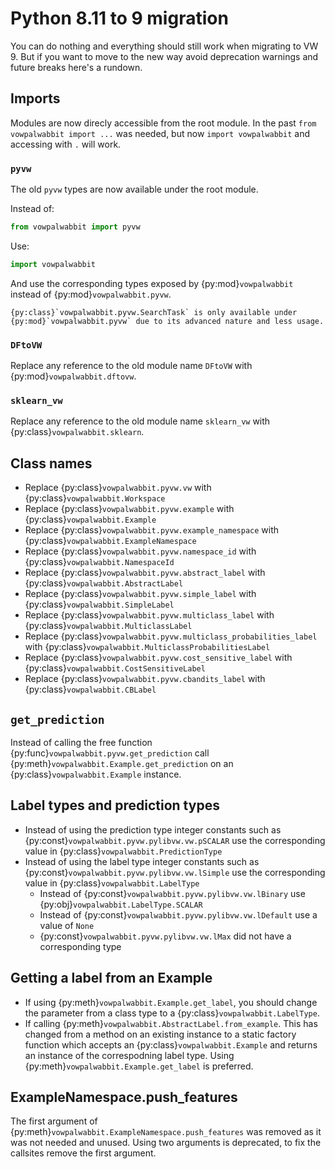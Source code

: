 # Python 8.11 to 9 migration

You can do nothing and everything should still work when migrating to VW 9. But if you want to move to the new way avoid deprecation warnings and future breaks here's a rundown.

## Imports

Modules are now direcly accessible from the root module. In the past `from vowpalwabbit import ...` was needed, but now `import vowpalwabbit` and accessing with `.` will work.

### `pyvw`

The old `pyvw` types are now available under the root module.

Instead of:
```py
from vowpalwabbit import pyvw
```

Use:
```python
import vowpalwabbit
```

And use the corresponding types exposed by {py:mod}`vowpalwabbit` instead of {py:mod}`vowpalwabbit.pyvw`.

```{admonition} Exception
{py:class}`vowpalwabbit.pyvw.SearchTask` is only available under {py:mod}`vowpalwabbit.pyvw` due to its advanced nature and less usage.
```

### `DFtoVW`

Replace any reference to the old module name `DFtoVW` with {py:mod}`vowpalwabbit.dftovw`.

### `sklearn_vw`

Replace any reference to the old module name `sklearn_vw` with {py:class}`vowpalwabbit.sklearn`.

## Class names

- Replace {py:class}`vowpalwabbit.pyvw.vw` with {py:class}`vowpalwabbit.Workspace`
- Replace {py:class}`vowpalwabbit.pyvw.example` with {py:class}`vowpalwabbit.Example`
- Replace {py:class}`vowpalwabbit.pyvw.example_namespace` with {py:class}`vowpalwabbit.ExampleNamespace`
- Replace {py:class}`vowpalwabbit.pyvw.namespace_id` with {py:class}`vowpalwabbit.NamespaceId`
- Replace {py:class}`vowpalwabbit.pyvw.abstract_label` with {py:class}`vowpalwabbit.AbstractLabel`
- Replace {py:class}`vowpalwabbit.pyvw.simple_label` with {py:class}`vowpalwabbit.SimpleLabel`
- Replace {py:class}`vowpalwabbit.pyvw.multiclass_label` with {py:class}`vowpalwabbit.MulticlassLabel`
- Replace {py:class}`vowpalwabbit.pyvw.multiclass_probabilities_label` with {py:class}`vowpalwabbit.MulticlassProbabilitiesLabel`
- Replace {py:class}`vowpalwabbit.pyvw.cost_sensitive_label` with {py:class}`vowpalwabbit.CostSensitiveLabel`
- Replace {py:class}`vowpalwabbit.pyvw.cbandits_label` with {py:class}`vowpalwabbit.CBLabel`

## `get_prediction`

Instead of calling the free function {py:func}`vowpalwabbit.pyvw.get_prediction` call {py:meth}`vowpalwabbit.Example.get_prediction` on an {py:class}`vowpalwabbit.Example` instance.

## Label types and prediction types

- Instead of using the prediction type integer constants such as {py:const}`vowpalwabbit.pyvw.pylibvw.vw.pSCALAR` use the corresponding value in {py:class}`vowpalwabbit.PredictionType`
- Instead of using the label type integer constants such as {py:const}`vowpalwabbit.pyvw.pylibvw.vw.lSimple` use the corresponding value in {py:class}`vowpalwabbit.LabelType`
    - Instead of {py:const}`vowpalwabbit.pyvw.pylibvw.vw.lBinary` use {py:obj}`vowpalwabbit.LabelType.SCALAR`
    - Instead of {py:const}`vowpalwabbit.pyvw.pylibvw.vw.lDefault` use a value of `None`
    - {py:const}`vowpalwabbit.pyvw.pylibvw.vw.lMax` did not have a corresponding type

## Getting a label from an Example

- If using {py:meth}`vowpalwabbit.Example.get_label`, you should change the parameter from a class type to a {py:class}`vowpalwabbit.LabelType`.
- If calling {py:meth}`vowpalwabbit.AbstractLabel.from_example`. This has changed from a method on an existing instance to a static factory function which accepts an {py:class}`vowpalwabbit.Example` and returns an instance of the correspodning label type. Using {py:meth}`vowpalwabbit.Example.get_label` is preferred.

## ExampleNamespace.push_features

The first argument of {py:meth}`vowpalwabbit.ExampleNamespace.push_features` was removed as it was not needed and unused. Using two arguments is deprecated, to fix the callsites remove the first argument.

